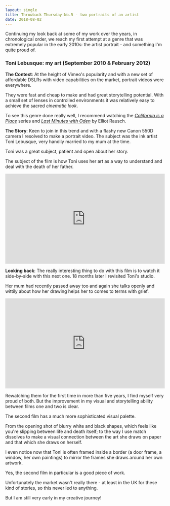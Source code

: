 ```yaml
---
layout: single
title: Throwback Thursday No.5 - two portraits of an artist
date: 2018-08-02
---
```


Continuing my look back at some of my work over the years, in chronological order, we reach my first attempt at a genre that was extremely popular in the early 2010s: the artist portrait - and something I'm quite proud of.

### Toni Lebusque: my art (September 2010 & February 2012)

**The Context**: At the height of Vimeo's popularity and with a new set of affordable DSLRs with video capabilities on the market, portrait videos were everywhere.

They were fast and cheap to make and had great storytelling potential. With a small set of lenses in controlled environments it was relatively easy to achieve the sacred *cinematic look*. 

To see this genre done really well, I recommend watching the [*California is a Place*](https://vimeo.com/channels/115780) series and [*Last Minutes with Oden*](https://vimeo.com/8191217) by Elliot Rausch.

**The Story**: Keen to join in this trend and with a flashy new Canon 550D camera I resolved to make a portrait video. The subject was the ink artist Toni Lebusque, very handily married to my mum at the time. 

Toni was a great subject, patient and open about her story. 

The subject of the film is how Toni uses her art as a way to understand and deal with the death of her father.

<div style="padding:56.25% 0 0 0;position:relative;"><iframe src="https://player.vimeo.com/video/15007684?title=0&byline=0&portrait=0" style="position:absolute;top:0;left:0;width:100%;height:100%;" frameborder="0" webkitallowfullscreen mozallowfullscreen allowfullscreen></iframe></div><script src="https://player.vimeo.com/api/player.js"></script>

**Looking back**: The really interesting thing to do with this film is to watch it side-by-side with this next one. 18 months later I revisited Toni's studio. 

Her mum had recently passed away too and again she talks openly and wittily about how her drawing helps her to comes to terms with grief.

<div style="padding:56.25% 0 0 0;position:relative;"><iframe src="https://player.vimeo.com/video/36890001?title=0&byline=0&portrait=0" style="position:absolute;top:0;left:0;width:100%;height:100%;" frameborder="0" webkitallowfullscreen mozallowfullscreen allowfullscreen></iframe></div><script src="https://player.vimeo.com/api/player.js"></script>

Rewatching them for the first time in more than five years, I find myself very proud of both. But the improvement in my visual and storytelling ability between films one and two is clear.

The second film has a much more sophisticated visual palette. 

From the opening shot of blurry white and black shapes, which feels like you're slipping between life and death itself; to the way I use match dissolves to make a visual connection between the art she draws on paper and that which she draws on herself.

I even notice now that Toni is often framed inside a border (a door frame, a window, her own paintings) to mirror the frames she draws around her own artwork. 

Yes, the second film in particular is a good piece of work. 

Unfortunately the market wasn't really there - at least in the UK for these kind of stories, so this never led to anything.

But I am still very early in my creative journey! 